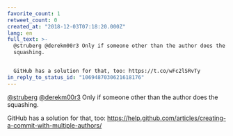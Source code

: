 ```yaml
---
favorite_count: 1
retweet_count: 0
created_at: "2018-12-03T07:18:20.000Z"
lang: en
full_text: >-
  @struberg @derekm00r3 Only if someone other than the author does the
  squashing.


  GitHub has a solution for that, too: https://t.co/wFc2lSRvTy
in_reply_to_status_id: "1069487030621618176"
---
```


[@struberg](https://twitter.com/struberg)
[@derekm00r3](https://twitter.com/derekm00r3) Only if someone other than the
author does the squashing.

GitHub has a solution for that, too:
<https://help.github.com/articles/creating-a-commit-with-multiple-authors/>
